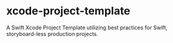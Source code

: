 # xcode-project-template
A Swift Xcode Project Template utilizing best practices for Swift, storyboard-less production projects.
